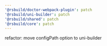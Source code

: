 ```yaml
---
'@rsbuild/doctor-webpack-plugin': patch
'@rsbuild/uni-builder': patch
'@rsbuild/shared': patch
'@rsbuild/core': patch
---
```


refactor: move configPath option to uni-builder
